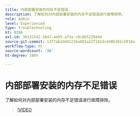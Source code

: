 ```yaml
---
title: 内部部署安装的内存不足错误
description: 了解如何对内部部署安装的内存不足错误进行故障排除。
role: Admin
level: Experienced
type: Troubleshooting
kt: 8386
exl-id: 36332542-5647-4485-a73a-c0c8b5229494
source-git-commit: 13f7ab2dd41216a603a22f181dc4d06302c5918a
workflow-type: ht
source-wordcount: '36'
ht-degree: 100%

---
```


# 内部部署安装的内存不足错误

了解如何对内部部署安装的内存不足错误进行故障排除。

>[!VIDEO](https://video.tv.adobe.com/v/335891?quality=12&learn=on)
